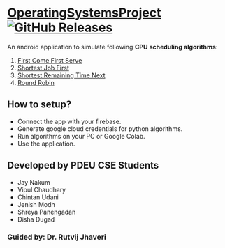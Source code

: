 # [OperatingSystemsProject](https://github.com/JayNakum/OperatingSystemsProject) [![GitHub Releases](https://img.shields.io/github/v/release/JayNakum/OperatingSystemsProject?include_prereleases&label=Download&style=for-the-badge)](https://github.com/JayNakum/OperatingSystemsProject/releases)

An android application to simulate following **CPU scheduling algorithms**:  
1) [First Come First Serve](https://github.com/JayNakum/OperatingSystemsProject/blob/main/algorithms/FCFS.ipynb)  
2) [Shortest Job First](https://github.com/JayNakum/OperatingSystemsProject/blob/main/algorithms/SJF.ipynb)  
3) [Shortest Remaining Time Next](https://github.com/JayNakum/OperatingSystemsProject/blob/main/algorithms/SRTF.ipynb)  
4) [Round Robin](https://github.com/JayNakum/OperatingSystemsProject/blob/main/algorithms/RR.ipynb)  

## How to setup?
- Connect the app with your firebase.  
- Generate google cloud credentials for python algorithms.  
- Run algorithms on your PC or Google Colab.  
- Use the application.  

## Developed by PDEU CSE Students
- Jay Nakum
- Vipul Chaudhary
- Chintan Udani
- Jenish Modh
- Shreya Panengadan
- Disha Dugad
### Guided by: Dr. Rutvij Jhaveri
